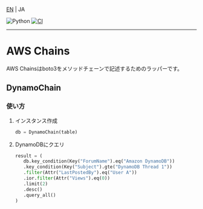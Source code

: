 
[EN](./README.md) | JA

![Python](https://img.shields.io/badge/Python-3.9-blue?logo=python)
[![CI](https://github.com/44103/awschain/actions/workflows/main.yml/badge.svg)](https://github.com/44103/awschain/actions/workflows/main.yml)

-----

# AWS Chains
AWS Chainsはboto3をメソッドチェーンで記述するためのラッパーです。

## DynamoChain
### 使い方
1. インスタンス作成
   ```python
   db = DynamoChain(table)
   ```
1. DynamoDBにクエリ
   ```python
   result = (
      db.key_condition(Key("ForumName").eq("Amazon DynamoDB"))
      .key_condition(Key("Subject").gte("DynamoDB Thread 1"))
      .filter(Attr("LastPostedBy").eq("User A"))
      .ior.filter(Attr("Views").eq(0))
      .limit(2)
      .desc()
      .query_all()
   )
   ```
